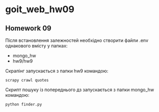 # goit_web_hw09
## Homework 09

Після встановлення залежностей необхідно створити файли .env однакового вмісту
у папках:
- mongo_hw
- hw9/hw9

Скрапінг запускається з папки hw9 командою:

    scrapy crawl quotes

Скрипт пошуку із попереднього дз запускається з папки mongo_hw командою:

    python finder.py

